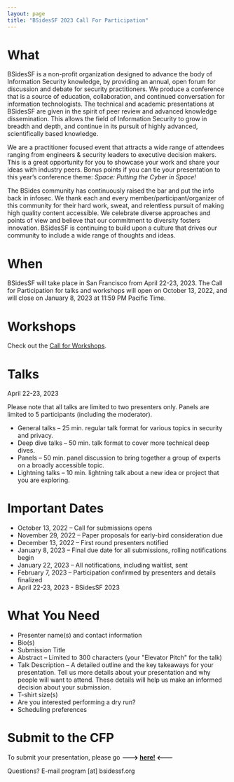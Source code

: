 ```yaml
---
layout: page
title: "BSidesSF 2023 Call For Participation"
---
```


# **What**

BSidesSF is a non-profit organization designed to advance the body of Information Security knowledge, by providing an annual, open forum for discussion and debate for security practitioners. We produce a conference that is a source of education, collaboration, and continued conversation for information technologists. The technical and academic presentations at BSidesSF are given in the spirit of peer review and advanced knowledge dissemination. This allows the field of Information Security to grow in breadth and depth, and continue in its pursuit of highly advanced, scientifically based knowledge.

We are a practitioner focused event that attracts a wide range of attendees ranging from engineers & security leaders to executive decision makers. This is a great opportunity for you to showcase your work and share your ideas with industry peers. Bonus points if you can tie your presentation to this year’s conference theme: _Space: Putting the Cyber in Space!_

The BSides community has continuously raised the bar and put the info back in infosec. We thank each and every member/participant/organizer of this community for their hard work, sweat, and relentless pursuit of making high quality content accessible. We celebrate diverse approaches and points of view and believe that our commitment to diversity fosters innovation. BSidesSF is continuing to build upon a culture that drives our community to include a wide range of thoughts and ideas.

# **When**

BSidesSF will take place in San Francisco from April 22-23, 2023. The Call for Participation for talks and workshops will open on October 13, 2022, and will close on January 8, 2023 at 11:59 PM Pacific Time.

# **Workshops**

Check out the [Call for Workshops](/cfw).

# **Talks**

April 22-23, 2023

Please note that all talks are limited to two presenters only. Panels are limited to 5 participants (including the moderator).

- General talks – 25 min. regular talk format for various topics in security and privacy.
- Deep dive talks – 50 min. talk format to cover more technical deep dives.
- Panels – 50 min. panel discussion to bring together a group of experts on a broadly accessible topic.
- Lightning talks – 10 min. lightning talk about a new idea or project that you are exploring.

# **Important Dates**

- October 13, 2022 – Call for submissions opens
- November 29, 2022 – Paper proposals for early-bird consideration due
- December 13, 2022 – First round presenters notified
- January 8, 2023 – Final due date for all submissions, rolling notifications begin
- January 22, 2023 – All notifications, including waitlist, sent
- February 7, 2023 – Participation confirmed by presenters and details finalized
- April 22-23, 2023 - BSidesSF 2023

# **What You Need**

- Presenter name(s) and contact information
- Bio(s)
- Submission Title
- Abstract – Limited to 300 characters (your "Elevator Pitch" for the talk)
- Talk Description – A detailed outline and the key takeaways for your presentation. Tell us more details about your presentation and why people will want to attend. These details will help us make an informed decision about your submission.
- T-shirt size(s)
- Are you interested performing a dry run?
- Scheduling preferences

# **Submit to the CFP**

To submit your presentation, please go **---> [here!](https://www.papercall.io/bsidessf-2023) <---**

Questions? E-mail program [at] bsidessf.org
